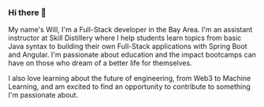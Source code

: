 ### Hi there 👋

My name's Will, I'm a Full-Stack developer in the Bay Area. I'm an assistant instructor at Skill Distillery where I help students learn topics from basic Java syntax to building their own Full-Stack applications with Spring Boot and Angular. I'm passionate about education and the impact bootcamps can have on those who dream of a better life for themselves.

I also love learning about the future of engineering, from Web3 to Machine Learning, and am excited to find an opportunity to contribute to something I'm passionate about.

<!--
**WillSlaunwhite/WillSlaunwhite** is a ✨ _special_ ✨ repository because its `README.md` (this file) appears on your GitHub profile.

Here are some ideas to get you started:

- 🔭 I’m currently working on ...
- 🌱 I’m currently learning ...
- 👯 I’m looking to collaborate on ...
- 🤔 I’m looking for help with ...
- 💬 Ask me about ...
- 📫 How to reach me: ...
- 😄 Pronouns: ...
- ⚡ Fun fact: ...
-->
